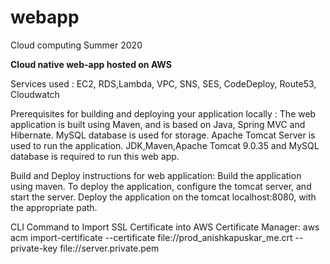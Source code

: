 # webapp
Cloud computing Summer 2020 

**Cloud native web-app hosted on AWS**

Services used : EC2, RDS,Lambda, VPC, SNS, SES, CodeDeploy, Route53, Cloudwatch

Prerequisites for building and deploying your application locally :
The web application is built using Maven, and is based on Java, Spring MVC and Hibernate.
MySQL database is used for storage.
Apache Tomcat Server is used to run the application.
JDK,Maven,Apache Tomcat 9.0.35 and MySQL database is required to run this web app.

Build and Deploy instructions for web application:
Build the application using maven.
To deploy the application, configure the tomcat server, and start the server.
Deploy the application on the tomcat localhost:8080, with the appropriate path.

CLI Command to Import SSL Certificate into AWS Certificate Manager:
aws acm import-certificate --certificate file://prod_anishkapuskar_me.crt --private-key file://server.private.pem
